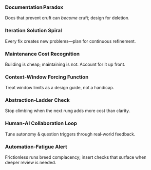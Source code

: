 <!-- id:patterns emoji:🪢 -->

### Documentation Paradox  
Docs that prevent cruft can *become* cruft; design for deletion.

### Iteration Solution Spiral  
Every fix creates new problems—plan for continuous refinement.

### Maintenance Cost Recognition  
Building is cheap; maintaining is not. Account for it up front.

### Context‑Window Forcing Function  
Treat window limits as a design guide, not a handicap.

### Abstraction‑Ladder Check  
Stop climbing when the next rung adds more cost than clarity.

### Human‑AI Collaboration Loop  
Tune autonomy & question triggers through real‑world feedback.

### Automation‑Fatigue Alert  
Frictionless runs breed complacency; insert checks that surface when deeper review is needed.
